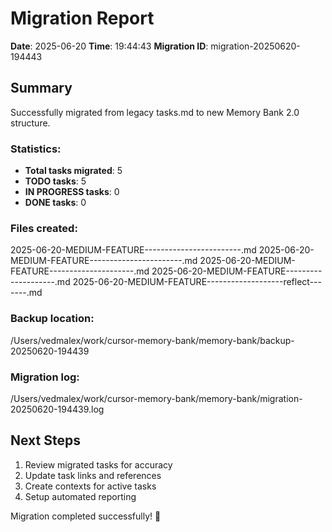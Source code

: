 # Migration Report

**Date**: 2025-06-20
**Time**: 19:44:43
**Migration ID**: migration-20250620-194443

## Summary

Successfully migrated from legacy tasks.md to new Memory Bank 2.0 structure.

### Statistics:
- **Total tasks migrated**:        5
- **TODO tasks**:        5
- **IN PROGRESS tasks**:        0
- **DONE tasks**:        0

### Files created:
2025-06-20-MEDIUM-FEATURE------------------------.md
2025-06-20-MEDIUM-FEATURE-----------------------.md
2025-06-20-MEDIUM-FEATURE---------------------.md
2025-06-20-MEDIUM-FEATURE--------------------.md
2025-06-20-MEDIUM-FEATURE-------------------reflect-------.md

### Backup location:
/Users/vedmalex/work/cursor-memory-bank/memory-bank/backup-20250620-194439

### Migration log:
/Users/vedmalex/work/cursor-memory-bank/memory-bank/migration-20250620-194439.log

## Next Steps

1. Review migrated tasks for accuracy
2. Update task links and references
3. Create contexts for active tasks
4. Setup automated reporting

Migration completed successfully! 🎉
